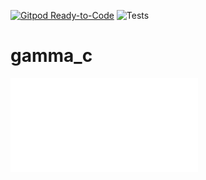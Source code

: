
[![Gitpod Ready-to-Code](https://img.shields.io/badge/Gitpod-ready--to--code-blue?logo=gitpod)](https://gitpod.io/#https://github.com/smgl9/gamma_c)
![Tests](https://github.com/smgl9/gamma_c/workflows/test/badge.svg?event=push)

# gamma_c


![gamma_c](./doc/gamma.md "Readme_gamma_c")
